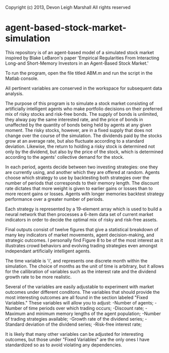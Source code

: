 Copyright (c) 2013, Devon Leigh Marshall
All rights reserved

agent-based-stock-market-simulation
===================================

This repository is of an agent-based model of a simulated stock market inspired by Blake LeBaron's paper 'Empirical Regularities From Interacting Long-and Short-Memory Investors in an Agent-Based Stock Market.'

To run the program, open the file titled ABM.m and run the script in the Matlab console.

All pertinent variables are conserved in the workspace for subsequent data analysis.

The purpose of this program is to simulate a stock market consisting of artificially intelligent agents who make portfolio decisions on their preferred mix of risky stocks and risk-free bonds. The supply of bonds is unlimited, they alway pay the same interested rate, and the price of bonds in unaffected by the quantity of bonds being held by agents at any given moment. The risky stocks, however, are in a fixed supply that does not change over the course of the simulation. The dividends paid by the stocks grow at an average rate, but also fluctuate according to a standard deviation. Likewise, the return to holding a risky stock is determined not only by the dividend, but also by the price of the stock, which is determined according to the agents' collective demand for the stock. 

In each period, agents decide between two investing strategies: one they are currently using, and another which they are offered at random. Agents choose which strategy to use by backtesting both strategies over the number of periods that corresponds to their memory length. The discount rate dictates that more weight is given to earlier gains or losses than to more recent gains or losses. Agents with longer memories backtest strategy performance over a greater number of periods. 

Each strategy is represented by a 19-element array which is used to build a neural network that then processes a 6-item data set of current market indicators in order to decide the optimal mix of risky and risk-free assets.

Final outputs consist of twelve figures that give a statistical breakdown of many key indicators of market movements, agent decision-making, and strategic outcomes. I personally find Figure 8 to be of the most interest as it illustrates crowd behaviors and evolving trading strategies even amongst independant artificially intelligent agents.

The time variable is 'i', and represents one discrete month within the simulation. The choice of months as the unit of time is arbitrary, but it allows for the callibration of variables such as the interest rate and the dividend growth rate to be more realistic. 

Several of the variables are easily adjustable to experiment with market outcomes under different conditons. The variables that should provide the most interesting outcomes are all found in the section labeled "Fixed Variables." These variables will allow you to adjust:
  -Number of agents;
  -Number of time periods over which trading occurs;
  -Discount rate;
  -Maximum and minimum memory lengths of the agent population;
  -Number of trading strategies available;
  -Growth rate of the dividend series;
  -Standard deviation of the dividend series;
  -Risk-free interest rate;
  
It is likely that many other variables can be adjusted for interesting outcomes, but those under "Fixed Variables" are the only ones I have standardized so as to avoid violating any dependencies. 
